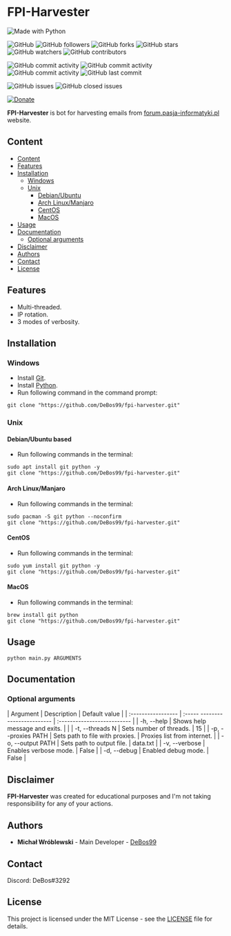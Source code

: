 # FPI-Harvester

![Made with Python](https://img.shields.io/badge/made%20with-python-0.svg?color=cc2020&labelColor=ff3030&logo=python&logoColor=white&style=for-the-badge)

![GitHub](https://img.shields.io/github/license/DeBos99/fpi-harvester.svg?color=2020cc&labelColor=5050ff&style=for-the-badge)
![GitHub followers](https://img.shields.io/github/followers/DeBos99.svg?color=2020cc&labelColor=5050ff&style=for-the-badge)
![GitHub forks](https://img.shields.io/github/forks/DeBos99/fpi-harvester.svg?color=2020cc&labelColor=5050ff&style=for-the-badge)
![GitHub stars](https://img.shields.io/github/stars/DeBos99/fpi-harvester.svg?color=2020cc&labelColor=5050ff&style=for-the-badge)
![GitHub watchers](https://img.shields.io/github/watchers/DeBos99/fpi-harvester.svg?color=2020cc&labelColor=5050ff&style=for-the-badge)
![GitHub contributors](https://img.shields.io/github/contributors/DeBos99/fpi-harvester.svg?color=2020cc&labelColor=5050ff&style=for-the-badge)

![GitHub commit activity](https://img.shields.io/github/commit-activity/w/DeBos99/fpi-harvester.svg?color=ffaa00&labelColor=ffaa30&style=for-the-badge)
![GitHub commit activity](https://img.shields.io/github/commit-activity/m/DeBos99/fpi-harvester.svg?color=ffaa00&labelColor=ffaa30&style=for-the-badge)
![GitHub commit activity](https://img.shields.io/github/commit-activity/y/DeBos99/fpi-harvester.svg?color=ffaa00&labelColor=ffaa30&style=for-the-badge)
![GitHub last commit](https://img.shields.io/github/last-commit/DeBos99/fpi-harvester.svg?color=ffaa00&labelColor=ffaa30&style=for-the-badge)

![GitHub issues](https://img.shields.io/github/issues-raw/DeBos99/fpi-harvester.svg?color=cc2020&labelColor=ff3030&style=for-the-badge)
![GitHub closed issues](https://img.shields.io/github/issues-closed-raw/DeBos99/fpi-harvester.svg?color=10aa10&labelColor=30ff30&style=for-the-badge)

[![Donate](https://www.paypalobjects.com/en_US/i/btn/btn_donateCC_LG.gif)](https://www.paypal.com/cgi-bin/webscr?cmd=_s-xclick&hosted_button_id=NH8JV53DSVDMY)

**FPI-Harvester** is bot for harvesting emails from [forum.pasja-informatyki.pl](https://forum.pasja-informatyki.pl/) website.

## Content

- [Content](#content)
- [Features](#features)
- [Installation](#installation)
  - [Windows](#windows)
  - [Unix](#unix)
    - [Debian/Ubuntu](#apt)
    - [Arch Linux/Manjaro](#pacman)
    - [CentOS](#yum)
    - [MacOS](#homebrew)
- [Usage](#usage)
- [Documentation](#documentation)
  - [Optional arguments](#optional-arguments)
- [Disclaimer](#disclaimer)
- [Authors](#authors)
- [Contact](#contact)
- [License](#license)

## Features

* Multi-threaded.
* IP rotation.
* 3 modes of verbosity.

## Installation

### Windows

* Install [Git](https://git-scm.com/download/win).
* Install [Python](https://www.python.org/downloads/).
* Run following command in the command prompt:
```
git clone "https://github.com/DeBos99/fpi-harvester.git"
```

### Unix

#### <a name="APT">Debian/Ubuntu based

* Run following commands in the terminal:
```
sudo apt install git python -y
git clone "https://github.com/DeBos99/fpi-harvester.git"
```

#### <a name="Pacman">Arch Linux/Manjaro

* Run following commands in the terminal:
```
sudo pacman -S git python --noconfirm
git clone "https://github.com/DeBos99/fpi-harvester.git"
```

#### <a name="YUM">CentOS

* Run following commands in the terminal:
```
sudo yum install git python -y
git clone "https://github.com/DeBos99/fpi-harvester.git"
```

#### <a name="Homebrew">MacOS

* Run following commands in the terminal:
```
brew install git python
git clone "https://github.com/DeBos99/fpi-harvester.git"
```

## Usage

`python main.py ARGUMENTS`

## Documentation

### Optional arguments

| Argument           | Description                     | Default value               |
| :----------------- | :----- ------------------------ | :-------------------------- |
| -h, --help         | Shows help message and exits.   |                             |
| -t, --threads N    | Sets number of threads.         | 15                          |
| -p, --proxies PATH | Sets path to file with proxies. | Proxies list from internet. |
| -o, --output PATH  | Sets path to output file.       | data.txt                    |
| -v, --verbose      | Enables verbose mode.           | False                       |
| -d, --debug        | Enabled debug mode.             | False                       |

## Disclaimer

**FPI-Harvester** was created for educational purposes and I'm not taking responsibility for any of your actions.

## Authors

* **Michał Wróblewski** - Main Developer - [DeBos99](https://github.com/DeBos99)

## Contact

Discord: DeBos#3292

## License

This project is licensed under the MIT License - see the [LICENSE](LICENSE) file for details.
